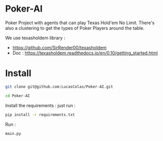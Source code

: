 # Poker-AI

Poker Project with agents that can play Texas Hold'em No Limit.
There's also a clustering to get the types of Poker Players around the table.

We use texasholdem library :
* https://github.com/SirRender00/texasholdem
* Doc : https://texasholdem.readthedocs.io/en/0.10/getting_started.html

# Install


```bash
git clone git@github.com:LucasColas/Poker-AI.git
```

```bash
cd Poker-AI
```

Install the requirements : 
just run : 
```bash
pip install -r requirements.txt
```

Run :
```py
main.py
```

